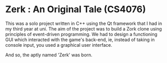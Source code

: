 # Zerk : An Original Tale (CS4076)

This was a solo project written in C++ using the Qt framework that I had in my third year at uni. The aim of the project was to build a Zork clone using principles of event-driven programming. We had to design a functioning GUI which interacted with the game's back-end, ie, instead of taking in console input, you used a graphical user interface.

And so, the aptly named 'Zerk' was born.
